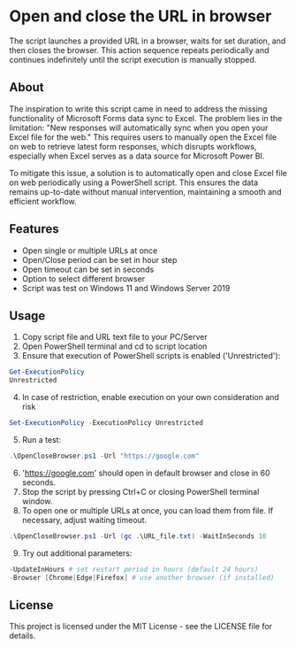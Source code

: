 # Open and close the URL in browser

The script launches a provided URL in a browser, waits for set duration, and then closes the browser. This action sequence repeats periodically and continues indefinitely until the script execution is manually stopped.

## About

The inspiration to write this script came in need to address the missing functionality of Microsoft Forms data sync to Excel. The problem lies in the limitation: "New responses will automatically sync when you open your Excel file for the web." This requires users to manually open the Excel file on web to retrieve latest form responses, which disrupts workflows, especially when Excel serves as a data source for Microsoft Power BI.

To mitigate this issue, a solution is to automatically open and close Excel file on web periodically using a PowerShell script. This ensures the data remains up-to-date without manual intervention, maintaining a smooth and efficient workflow.

## Features

- Open single or multiple URLs at once 
- Open/Close period can be set in hour step
- Open timeout can be set in seconds
- Option to select different browser
- Script was test on Windows 11 and Windows Server 2019

## Usage

1. Copy script file and URL text file to your PC/Server
2. Open PowerShell terminal and cd to script location
3. Ensure that execution of PowerShell scripts is enabled ('Unrestricted'):
```powershell
Get-ExecutionPolicy
Unrestricted
```
4. In case of restriction, enable execution on your own consideration and risk
```powershell
Set-ExecutionPolicy -ExecutionPolicy Unrestricted
```
5. Run a test:
```powershell
.\OpenCloseBrowser.ps1 -Url "https://google.com"
```
6. 'https://google.com' should open in default browser and close in 60 seconds.
7. Stop the script by pressing Ctrl+C or closing PowerShell terminal window.
8. To open one or multiple URLs at once, you can load them from file. If necessary, adjust waiting timeout.
```powershell
.\OpenCloseBrowser.ps1 -Url (gc .\URL_file.txt) -WaitInSeconds 10
```
9. Try out additional parameters:
```powershell
-UpdateInHours # set restart period in hours (default 24 hours)
-Browser [Chrome|Edge|Firefox] # use another browser (if installed)
```

## License

This project is licensed under the MIT License - see the LICENSE file for details. 
